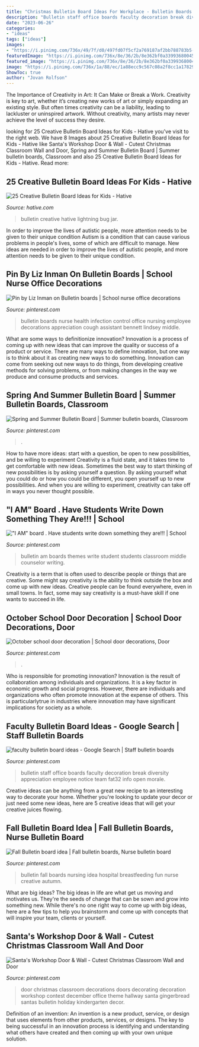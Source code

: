 ```yaml
---
title: "Christmas Bulletin Board Ideas For Workplace - Bulletin Boards Nurse Health Infection Control Office Nursing Employee Decorations Appreciation Cough Assistant Bennett Lindsey Middle"
description: "Bulletin staff office boards faculty decoration break diversity appreciation employee notice team fat32 info open morale"
date: "2023-06-26"
categories:
- "ideas"
tags: ["ideas"]
images:
- "https://i.pinimg.com/736x/49/7f/d0/497fd07f5cf2a769187af2bb788783b5--i-am-bulletin-boards.jpg"
featuredImage: "https://i.pinimg.com/736x/8e/36/2b/8e362bf0a339936800458caaf151e153.jpg"
featured_image: "https://i.pinimg.com/736x/8e/36/2b/8e362bf0a339936800458caaf151e153.jpg"
image: "https://i.pinimg.com/736x/1a/88/ec/1a88ecc9c567c08a2f8cc1a17829f7fd.jpg"
ShowToc: true
author: "Jovan Rolfson"
---
```



The Importance of Creativity in Art: It Can Make or Break a Work.
Creativity is key to art, whether it’s creating new works of art or simply expanding an existing style. But often times creativity can be a liability, leading to lackluster or uninspired artwork. Without creativity, many artists may never achieve the level of success they desire.

	

		
looking for 25 Creative Bulletin Board Ideas for Kids - Hative you've visit to the right web. We have 8 Images about 25 Creative Bulletin Board Ideas for Kids - Hative like Santa&#039;s Workshop Door &amp; Wall - Cutest Christmas Classroom Wall and Door, Spring and Summer Bulletin Board | Summer bulletin boards, Classroom and also 25 Creative Bulletin Board Ideas for Kids - Hative. Read more:
		
    
## 25 Creative Bulletin Board Ideas For Kids - Hative

<img loading=lazy src="https://hative.com/wp-content/uploads/2014/06/bulletin-board-ideas/3-lightning-bug-jar-bulletin-board.jpg" onerror="this.onerror=null;this.src='https://tse4.mm.bing.net/th?id=OIP.mvzukYWXKAWcHME_s8BcAwHaJ6&amp;pid=15.1';" alt="25 Creative Bulletin Board Ideas for Kids - Hative">

_Source: hative.com_

>bulletin creative hative lightning bug jar. 

	

In order to improve the lives of autistic people, more attention needs to be given to their unique condition
Autism is a condition that can cause various problems in people's lives, some of which are difficult to manage. New ideas are needed in order to improve the lives of autistic people, and more attention needs to be given to their unique condition.

    
## Pin By Liz Inman On Bulletin Boards | School Nurse Office Decorations

<img loading=lazy src="https://i.pinimg.com/736x/fc/cc/8c/fccc8c4a47f625c76a204d644984ae63.jpg" onerror="this.onerror=null;this.src='https://tse3.mm.bing.net/th?id=OIP.xMyISpDgX6bDq4XOri8s5AHaJ3&amp;pid=15.1';" alt="Pin by Liz Inman on Bulletin boards | School nurse office decorations">

_Source: pinterest.com_

>bulletin boards nurse health infection control office nursing employee decorations appreciation cough assistant bennett lindsey middle. 

	

What are some ways to definitionize innovation?
Innovation is a process of coming up with new ideas that can improve the quality or success of a product or service. There are many ways to define innovation, but one way is to think about it as creating new ways to do something. Innovation can come from seeking out new ways to do things, from developing creative methods for solving problems, or from making changes in the way we produce and consume products and services.

    
## Spring And Summer Bulletin Board | Summer Bulletin Boards, Classroom

<img loading=lazy src="https://i.pinimg.com/736x/8b/d5/fe/8bd5fe6a3a0e20ff39155149b3f68481--summer-bulletin-boards.jpg" onerror="this.onerror=null;this.src='https://tse4.mm.bing.net/th?id=OIP.TWKzmv7UHe9Ef-WQtILilAHaFj&amp;pid=15.1';" alt="Spring and Summer Bulletin Board | Summer bulletin boards, Classroom">

_Source: pinterest.com_

>. 

	

How to have more ideas: start with a question, be open to new possibilities, and be willing to experiment
Creativity is a fluid state, and it takes time to get comfortable with new ideas. Sometimes the best way to start thinking of new possibilities is by asking yourself a question. By asking yourself what you could do or how you could be different, you open yourself up to new possibilities. And when you are willing to experiment, creativity can take off in ways you never thought possible.

    
## &quot;I AM&quot; Board . Have Students Write Down Something They Are!!! | School

<img loading=lazy src="https://i.pinimg.com/736x/49/7f/d0/497fd07f5cf2a769187af2bb788783b5--i-am-bulletin-boards.jpg" onerror="this.onerror=null;this.src='https://tse2.mm.bing.net/th?id=OIP.61xR5uheYMr4TOZNgvTg0wHaFj&amp;pid=15.1';" alt="&quot;I AM&quot; board . Have students write down something they are!!! | School">

_Source: pinterest.com_

>bulletin am boards themes write student students classroom middle counselor writing. 

	

Creativity is a term that is often used to describe people or things that are creative. Some might say creativity is the ability to think outside the box and come up with new ideas. Creative people can be found everywhere, even in small towns. In fact, some may say creativity is a must-have skill if one wants to succeed in life.

    
## October School Door Decoration | School Door Decorations, Door

<img loading=lazy src="https://i.pinimg.com/736x/2e/00/65/2e00655ed8e583de93cf24819a520340.jpg" onerror="this.onerror=null;this.src='https://tse4.mm.bing.net/th?id=OIP.7GyoMS1hLqz4-KRTt3CamgHaJ3&amp;pid=15.1';" alt="October school door decoration | School door decorations, Door">

_Source: pinterest.com_

>. 

	

Who is responsible for promoting innovation?
Innovation is the result of collaboration among individuals and organizations. It is a key factor in economic growth and social progress. However, there are individuals and organizations who often promote innovation at the expense of others. This is particularlytrue in industries where innovation may have significant implications for society as a whole.

    
## Faculty Bulletin Board Ideas - Google Search | Staff Bulletin Boards

<img loading=lazy src="https://i.pinimg.com/736x/1a/88/ec/1a88ecc9c567c08a2f8cc1a17829f7fd.jpg" onerror="this.onerror=null;this.src='https://tse1.mm.bing.net/th?id=OIP.WrIl4qpp3xEvOWm_4lfJswHaFj&amp;pid=15.1';" alt="faculty bulletin board ideas - Google Search | Staff bulletin boards">

_Source: pinterest.com_

>bulletin staff office boards faculty decoration break diversity appreciation employee notice team fat32 info open morale. 

	

Creative ideas can be anything from a great new recipe to an interesting way to decorate your home. Whether you're looking to update your decor or just need some new ideas, here are 5 creative ideas that will get your creative juices flowing.

    
## Fall Bulletin Board Idea | Fall Bulletin Boards, Nurse Bulletin Board

<img loading=lazy src="https://i.pinimg.com/736x/2b/ef/67/2bef67b8dd42e2acd0c161ef6c95f772--fall-bulletin-boards-nursing.jpg" onerror="this.onerror=null;this.src='https://tse1.mm.bing.net/th?id=OIP.Ld14P4xfBDF8M4MtIo-ZHQHaFj&amp;pid=15.1';" alt="Fall Bulletin board idea | Fall bulletin boards, Nurse bulletin board">

_Source: pinterest.com_

>bulletin fall boards nursing idea hospital breastfeeding fun nurse creative autumn. 

	

What are big ideas?
The big ideas in life are what get us moving and motivates us. They're the seeds of change that can be sown and grow into something new. While there's no one right way to come up with big ideas, here are a few tips to help you brainstorm and come up with concepts that will inspire your team, clients or yourself.

    
## Santa&#039;s Workshop Door &amp; Wall - Cutest Christmas Classroom Wall And Door

<img loading=lazy src="https://i.pinimg.com/736x/8e/36/2b/8e362bf0a339936800458caaf151e153.jpg" onerror="this.onerror=null;this.src='https://tse2.mm.bing.net/th?id=OIP.zmjvos7ezB--eNAClfw-wgHaJ3&amp;pid=15.1';" alt="Santa&#039;s Workshop Door &amp; Wall - Cutest Christmas Classroom Wall and Door">

_Source: pinterest.com_

>door christmas classroom decorations doors decorating decoration workshop contest december office theme hallway santa gingerbread santas bulletin holiday kindergarten decor. 

	

Definition of an invention:
An invention is a new product, service, or design that uses elements from other products, services, or designs. The key to being successful in an innovation process is identifying and understanding what others have created and then coming up with your own unique solution.

